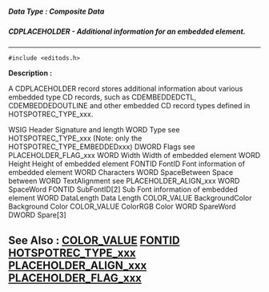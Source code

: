 ##### Data Type : Composite Data
##### CDPLACEHOLDER - Additional information for an embedded element.
---
```
#include <editods.h>
```
**Description :**

A CDPLACEHOLDER record stores additional information about various embedded 
type CD records, such as CDEMBEDDEDCTL, CDEMBEDDEDOUTLINE and other embedded CD 
record types defined in HOTSPOTREC_TYPE_xxx.

WSIG   Header   Signature and length
WORD   Type   see HOTSPOTREC_TYPE_xxx (Note: only the 
HOTSPOTREC_TYPE_EMBEDDEDxxx)
DWORD  Flags   see PLACEHOLDER_FLAG_xxx
WORD   Width   Width of embedded element
WORD   Height   Height of embedded element
FONTID  FontID   Font information of embedded element
WORD   Characters
WORD   SpaceBetween  Space between
WORD   TextAlignment  see PLACEHOLDER_ALIGN_xxx
WORD   SpaceWord
FONTID  SubFontID[2]  Sub Font information of embedded element
WORD   DataLength  Data Length
COLOR_VALUE BackgroundColor Background Color
COLOR_VALUE ColorRGB  Color 
WORD   SpareWord
DWORD  Spare[3]



**See Also :**
[COLOR_VALUE](/reference/Data/COLOR_VALUE)
[FONTID](/reference/Data/FONTID)
[HOTSPOTREC_TYPE_xxx](/reference/Symb/HOTSPOTREC_TYPE_xxx)
[PLACEHOLDER_ALIGN_xxx](/reference/Symb/PLACEHOLDER_ALIGN_xxx)
[PLACEHOLDER_FLAG_xxx](/reference/Symb/PLACEHOLDER_FLAG_xxx)
---
